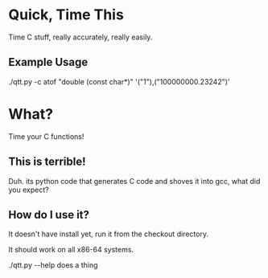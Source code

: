  Quick, Time This
==================
Time C stuff, really accurately, really easily.


Example Usage
-------------
./qtt.py -c atof "double (const char*)" '("1"),("100000000.23242")'


What?
======
Time your C functions!

This is terrible!
-----------------
Duh. its python code that generates C code and shoves it into gcc, what did you expect?

How do I use it?
----------------
It doesn't have install yet, run it from the checkout directory.

It should work on all x86-64 systems.

./qtt.py --help does a thing
